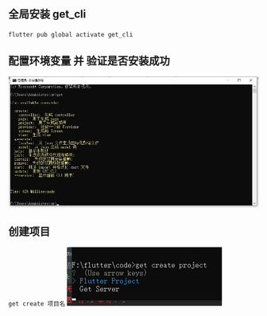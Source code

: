 ## 全局安装 get_cli
`flutter pub global activate get_cli`
## 配置环境变量 并 验证是否安装成功
![img.png](img.png)
## 创建项目
`get create 项目名`
![img_1.png](img_1.png)
